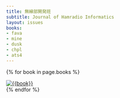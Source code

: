 ```yaml
---
title: 無線部開発班
subtitle: Journal of Hamradio Informatics
layout: issues
books:
- fava
- mine
- dusk
- chpl
- ats4
---
```


{% for book in page.books %}
	<div class='row g-2'>
		<a href='/{{book}}'>
			<img src='images/{{book}}.png' class='img-thumbnail' alt='{{book}}'>
		</a>
	</div>
{% endfor %}
